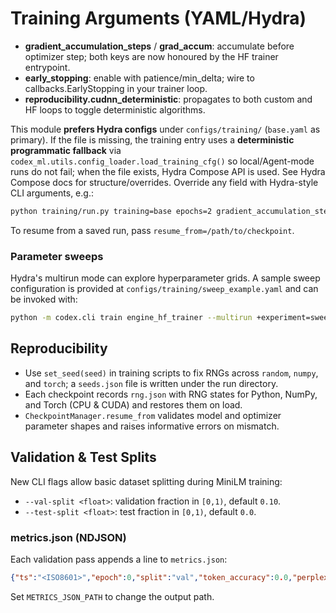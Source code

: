<!-- BEGIN: CODEX_TRAIN_ARGS_DOC -->

# Training Arguments (YAML/Hydra)

- **gradient_accumulation_steps** / **grad_accum**: accumulate before optimizer step; both keys are now honoured by the HF trainer entrypoint.
- **early_stopping**: enable with patience/min_delta; wire to callbacks.EarlyStopping in your trainer loop.
- **reproducibility.cudnn_deterministic**: propagates to both custom and HF loops to toggle deterministic algorithms.

This module **prefers Hydra configs** under `configs/training/` (`base.yaml` as primary). If the file is missing, the training entry uses a **deterministic programmatic fallback** via `codex_ml.utils.config_loader.load_training_cfg()` so local/Agent-mode runs do not fail; when the file exists, Hydra Compose API is used. See Hydra Compose docs for structure/overrides.
Override any field with Hydra-style CLI arguments, e.g.:

```bash
python training/run.py training=base epochs=2 gradient_accumulation_steps=4
```
To resume from a saved run, pass `resume_from=/path/to/checkpoint`.

### Parameter sweeps

Hydra's multirun mode can explore hyperparameter grids. A sample sweep
configuration is provided at `configs/training/sweep_example.yaml` and can be
invoked with:

```bash
python -m codex.cli train engine_hf_trainer --multirun +experiment=sweep_example
```
## Reproducibility

- Use `set_seed(seed)` in training scripts to fix RNGs across `random`, `numpy`, and `torch`; a `seeds.json` file is written under the run directory.
- Each checkpoint records `rng.json` with RNG states for Python, NumPy, and Torch (CPU & CUDA) and restores them on load.
- `CheckpointManager.resume_from` validates model and optimizer parameter shapes and raises informative errors on mismatch.

## Validation & Test Splits

New CLI flags allow basic dataset splitting during MiniLM training:

- `--val-split <float>`: validation fraction in `[0,1)`, default `0.10`.
- `--test-split <float>`: test fraction in `[0,1)`, default `0.0`.

### metrics.json (NDJSON)

Each validation pass appends a line to `metrics.json`:

```json
{"ts":"<ISO8601>","epoch":0,"split":"val","token_accuracy":0.0,"perplexity":1.0,"config_hash":"<sha256>"}
```
Set `METRICS_JSON_PATH` to change the output path.
